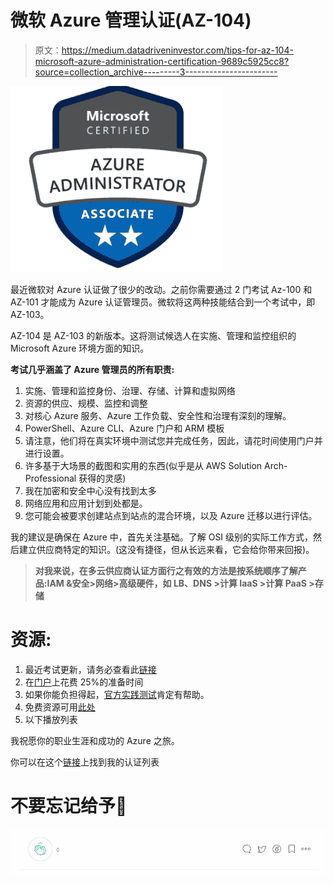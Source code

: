 # 微软 Azure 管理认证(AZ-104)

> 原文：<https://medium.datadriveninvestor.com/tips-for-az-104-microsoft-azure-administration-certification-9689c5925cc8?source=collection_archive---------3----------------------->

![](img/ced586eed7f8e65e379f3da375c213cd.png)

最近微软对 Azure 认证做了很少的改动。之前你需要通过 2 门考试 Az-100 和 AZ-101 才能成为 Azure 认证管理员。微软将这两种技能结合到一个考试中，即 AZ-103。

AZ-104 是 AZ-103 的新版本。这将测试候选人在实施、管理和监控组织的 Microsoft Azure 环境方面的知识。

**考试几乎涵盖了 Azure 管理员的所有职责:**

1.  实施、管理和监控身份、治理、存储、计算和虚拟网络
2.  资源的供应、规模、监控和调整
3.  对核心 Azure 服务、Azure 工作负载、安全性和治理有深刻的理解。
4.  PowerShell、Azure CLI、Azure 门户和 ARM 模板
5.  请注意，他们将在真实环境中测试您并完成任务，因此，请花时间使用门户并进行设置。
6.  许多基于大场景的截图和实用的东西(似乎是从 AWS Solution Arch-Professional 获得的灵感)
7.  我在加密和安全中心没有找到太多
8.  网络应用和应用计划到处都是。
9.  您可能会被要求创建站点到站点的混合环境，以及 Azure 迁移以进行评估。

我的建议是确保在 Azure 中，首先关注基础。了解 OSI 级别的实际工作方式，然后建立供应商特定的知识。(这没有捷径，但从长远来看，它会给你带来回报)。

> **对我来说，在多云供应商认证方面行之有效的方法是按系统顺序了解产品:IAM &安全>网络>高级硬件，如 LB、DNS >计算 IaaS >计算 PaaS >存储**

# 资源:

1.  最近考试更新，请务必查看此[链接](https://docs.microsoft.com/en-us/learn/certifications/exams/az-104)
2.  在[门户](https://portal.azure.com/)上花费 25%的准备时间
3.  如果你能负担得起，[官方实践测试](https://eu1.mindhub.com/az-104-microsoft-azure-administrator-microsoft-official-practice-test/p/MU-AZ-104?utm_source=microsoft&utm_medium=certpage&utm_campaign=msofficialpractice)肯定有帮助。
4.  免费资源可用[此处](https://docs.microsoft.com/en-us/learn/browse/?roles=administrator&products=azure&resource_type=learning%20path)
5.  以下播放列表

我祝愿你的职业生涯和成功的 Azure 之旅。

你可以在这个[链接](https://medium.com/@satyenkumar/it-cloud-certification-is-greed-the-1-of-the-7-deadly-sins-f50366643138?source=friends_link&sk=6a6816734ca57831b9119e5254885ec5)上找到我的认证列表

# 不要忘记给予👏

![](img/2c9c73c410c025ffffffa8dfee10dbce.png)